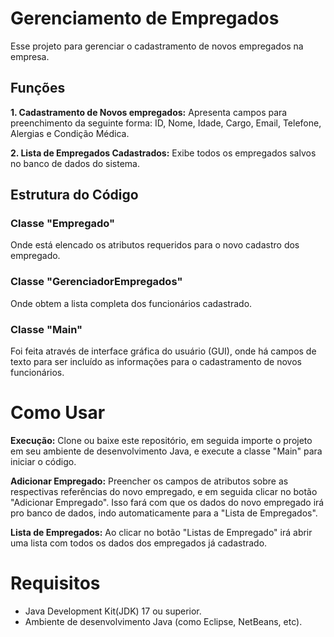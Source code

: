 <h1>Gerenciamento de Empregados</h1>
Esse projeto para gerenciar o cadastramento de novos empregados na empresa. 
<h2>Funções</h2>
<strong>1. Cadastramento de Novos empregados:</strong> Apresenta campos para preenchimento da seguinte forma: ID, Nome, Idade, Cargo, Email, Telefone, Alergias e Condição Médica.

<strong>2. Lista de Empregados Cadastrados:</strong> Exibe todos os empregados salvos no banco de dados do sistema. 
<h2>Estrutura do Código</h2>
<h3>Classe "Empregado"</h3> Onde está elencado os atributos requeridos para o novo cadastro dos empregado.
<h3>Classe "GerenciadorEmpregados"</h3> Onde obtem a lista completa dos funcionários cadastrado. 
<h3>Classe "Main"</h3> Foi feita através de interface gráfica do usuário (GUI), onde há campos de texto para ser incluído as informações para o cadastramento de novos funcionários.

<h1>Como Usar</h1> 
<strong>Execução:</strong> Clone ou baixe este repositório, em seguida importe o projeto em seu ambiente de desenvolvimento Java, e execute a classe "Main" para iniciar o código. 

<strong>Adicionar Empregado:</strong> Preencher os campos de atributos sobre as respectivas referências do novo empregado, e em seguida clicar no botão "Adicionar Empregado". Isso fará com que os dados do novo empregado irá pro banco de dados, indo automaticamente para a "Lista de Empregados". 

<strong>Lista de Empregados:</strong> Ao clicar no botão "Listas de Empregado" irá abrir uma lista com todos os dados dos empregados já cadastrado.
<h1>Requisitos</h1> 
<ul>
  <li> Java Development Kit(JDK) 17 ou superior.</li>
  <li> Ambiente de desenvolvimento Java (como Eclipse, NetBeans, etc).</li>
</ul>
